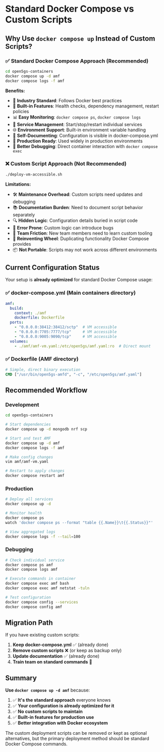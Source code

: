 # Standard Docker Compose vs Custom Scripts

## Why Use `docker compose up` Instead of Custom Scripts?

### ✅ **Standard Docker Compose Approach (Recommended)**

```bash
cd open5gs-containers
docker compose up -d amf
docker compose logs -f amf
```

**Benefits:**
- 🚀 **Industry Standard**: Follows Docker best practices
- 🔧 **Built-in Features**: Health checks, dependency management, restart policies
- 📊 **Easy Monitoring**: `docker compose ps`, `docker compose logs`
- 🔄 **Service Management**: Start/stop/restart individual services
- 🌐 **Environment Support**: Built-in environment variable handling
- 📖 **Self-Documenting**: Configuration is visible in docker-compose.yml
- 🔐 **Production Ready**: Used widely in production environments
- 🐛 **Better Debugging**: Direct container interaction with `docker compose exec`

### ❌ **Custom Script Approach (Not Recommended)**

```bash
./deploy-vm-accessible.sh
```

**Limitations:**
- 🛠️ **Maintenance Overhead**: Custom scripts need updates and debugging
- 📚 **Documentation Burden**: Need to document script behavior separately
- 🔍 **Hidden Logic**: Configuration details buried in script code
- 🐛 **Error Prone**: Custom logic can introduce bugs
- 👥 **Team Friction**: New team members need to learn custom tooling
- 🔄 **Reinventing Wheel**: Duplicating functionality Docker Compose provides
- 📦 **Not Portable**: Scripts may not work across different environments

## Current Configuration Status

Your setup is **already optimized** for standard Docker Compose usage:

### ✅ **docker-compose.yml** (Main containers directory)
```yaml
amf:
  build:
    context: ./amf
    dockerfile: Dockerfile
  ports:
    - "0.0.0.0:38412:38412/sctp"  # VM accessible
    - "0.0.0.0:7705:7777/tcp"     # VM accessible
    - "0.0.0.0:9005:9090/tcp"     # VM accessible  
  volumes:
    - ./amf/amf-vm.yaml:/etc/open5gs/amf.yaml:ro  # Direct mount
```

### ✅ **Dockerfile** (AMF directory)
```dockerfile
# Simple, direct binary execution
CMD ["/usr/bin/open5gs-amfd", "-c", "/etc/open5gs/amf.yaml"]
```

## Recommended Workflow

### Development
```bash
cd open5gs-containers

# Start dependencies
docker compose up -d mongodb nrf scp

# Start and test AMF  
docker compose up -d amf
docker compose logs -f amf

# Make config changes
vim amf/amf-vm.yaml

# Restart to apply changes
docker compose restart amf
```

### Production
```bash
# Deploy all services
docker compose up -d

# Monitor health
docker compose ps
watch 'docker compose ps --format "table {{.Name}}\t{{.Status}}"'

# View aggregated logs
docker compose logs -f --tail=100
```

### Debugging
```bash
# Check individual service
docker compose ps amf
docker compose logs amf

# Execute commands in container
docker compose exec amf bash
docker compose exec amf netstat -tuln

# Test configuration
docker compose config --services
docker compose config amf
```

## Migration Path

If you have existing custom scripts:

1. **Keep docker-compose.yml** ✅ (already done)
2. **Remove custom scripts** ❌ (or keep as backup only)
3. **Update documentation** ✅ (already done)
4. **Train team on standard commands** 📖

## Summary

**Use `docker compose up -d amf`** because:

1. ✅ **It's the standard approach** everyone knows
2. ✅ **Your configuration is already optimized for it**
3. ✅ **No custom scripts to maintain**
4. ✅ **Built-in features for production use**
5. ✅ **Better integration with Docker ecosystem**

The custom deployment scripts can be removed or kept as optional alternatives, but the primary deployment method should be standard Docker Compose commands.